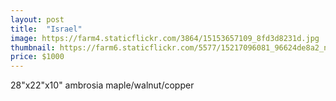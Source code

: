 ```yaml
---
layout: post
title:  "Israel"
image: https://farm4.staticflickr.com/3864/15153657109_8fd3d8231d.jpg
thumbnail: https://farm6.staticflickr.com/5577/15217096081_96624de8a2_n.jpg
price: $1000
---
```


28"x22"x10" ambrosia maple/walnut/copper